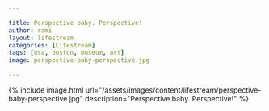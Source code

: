 ```yaml
---

title: Perspective baby. Perspective!
author: rami
layout: lifestream 
categories: [Lifestream]
tags: [usa, boston, museum, art]
image: perspective-baby-perspective.jpg

---
```


{% include image.html url="/assets/images/content/lifestream/perspective-baby-perspective.jpg" description="Perspective baby. Perspective!" %}
